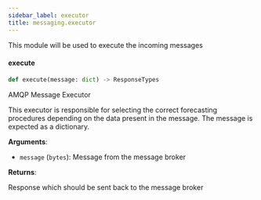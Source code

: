 ```yaml
---
sidebar_label: executor
title: messaging.executor
---
```


This module will be used to execute the incoming messages


#### execute

```python
def execute(message: dict) -> ResponseTypes
```

AMQP Message Executor

This executor is responsible for selecting the correct forecasting procedures depending on
the data present in the message. The message is expected as a dictionary.

**Arguments**:

- `message` (`bytes`): Message from the message broker

**Returns**:

Response which should be sent back to the message broker

